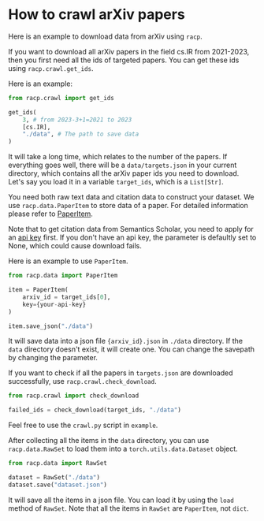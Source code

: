 # How to crawl arXiv papers

Here is an example to download data from arXiv using `racp`.

If you want to download all arXiv papers in the field cs.IR from 2021-2023, then you first need all the ids of targeted papers. You can get these ids using `racp.crawl.get_ids`.

Here is an example:
```python
from racp.crawl import get_ids

get_ids(
    3, # from 2023-3+1=2021 to 2023
    [cs.IR],
    "./data", # The path to save data
)
```

It will take a long time, which relates to the number of the papers. If everything goes well, there will be a `data/targets.json` in your current directory, which contains all the arXiv paper ids you need to download. Let's say you load it in a variable `target_ids`, which is a `List[Str]`.

You need both raw text data and citation data to construct your dataset. We use `racp.data.PaperItem` to store data of a paper. For detailed information please refer to [PaperItem](../../Reference/data#data.PaperItem).

Note that to get citation data from Semantics Scholar, you need to apply for an [api key](https://www.semanticscholar.org/product/api) first. If you don't have an api key, the parameter is defaultly set to None, which could cause download fails.

Here is an example to use `PaperItem`.

```python
from racp.data import PaperItem

item = PaperItem(
    arxiv_id = target_ids[0],
    key={your-api-key}
)

item.save_json("./data")
```

It will save data into a json file `{arxiv_id}.json` in `./data` directory. If the `data` directory doesn't exist, it will create one.  You can change the savepath by changing the parameter. 

If you want to check if all the papers in `targets.json` are downloaded successfully, use `racp.crawl.check_download`.
```python
from racp.crawl import check_download

failed_ids = check_download(target_ids, "./data")
```

Feel free to use the `crawl.py` script in `example`.

After collecting all the items in the `data` directory, you can use `racp.data.RawSet` to load them into a `torch.utils.data.Dataset` object.
```python
from racp.data import RawSet

dataset = RawSet("./data")
dataset.save("dataset.json")
```

It will save all the items in a json file. You can load it by using the `load` method of `RawSet`. Note that all the items in `RawSet` are `PaperItem`, not `dict`.